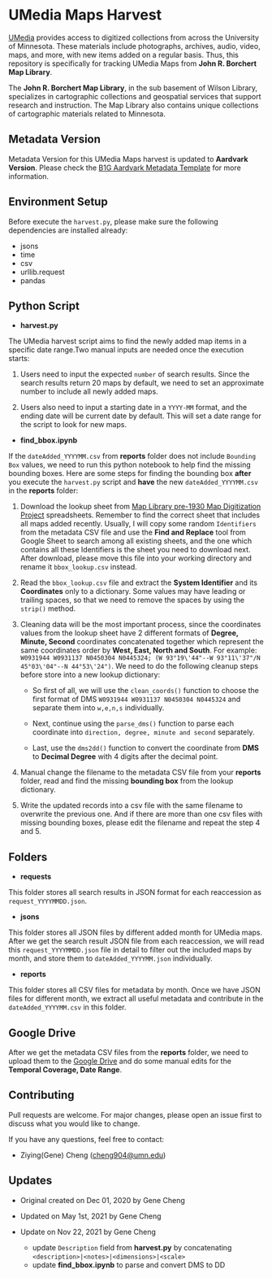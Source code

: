 # UMedia Maps Harvest
[UMedia](https://umedia.lib.umn.edu) provides access to digitized collections from across the University of Minnesota. These materials include photographs, archives, audio, video, maps, and more, with new items added on a regular basis. Thus, this repository is specifically for tracking UMedia Maps from **John R. Borchert Map Library**. 

The **John R. Borchert Map Library**, in the sub basement of Wilson Library, specializes in cartographic collections and geospatial services that support research and instruction. The Map Library also contains unique collections of cartographic materials related to Minnesota.

## Metadata Version
Metadata Version for this UMedia Maps harvest is updated to **Aardvark Version**. Please check the [B1G Aardvark Metadata Template](https://docs.google.com/spreadsheets/d/1g7TFqjYQ2KEShhocI0stINnI1cYDoMpoFgD8yWA6tbM/edit?pli=1#gid=1901875040) for more information.

## Environment Setup

Before execute the `harvest.py`, please make sure the following dependencies are installed already:
- jsons
- time
- csv
- urllib.request
- pandas
<!-- - [iso639-lang](https://pypi.org/project/iso639-lang/) -->

## Python Script
- **harvest.py**

The UMedia harvest script aims to find the newly added map items in a specific date range.Two manual inputs are needed once the execution starts:
1. Users need to input the expected `number` of search results. Since the search results return 20 maps by default, we need to set an approximate number to include all newly added maps.

2. Users also need to input a starting date in a `YYYY-MM` format, and the ending date will be current date by default. This will set a date range for the script to look for new maps.

- **find_bbox.ipynb**

If the `dateAdded_YYYYMM.csv` from **reports** folder does not include `Bounding Box` values, we need to run this python notebook to help find the missing bounding boxes. Here are some steps for finding the bounding box **after** you execute the `harvest.py` script and **have** the new `dateAdded_YYYYMM.csv` in the **reports** folder:

1. Download the lookup sheet from [Map Library pre-1930 Map Digitization Project](https://docs.google.com/spreadsheets/d/1A2MxmWxQ31_aDpxYQ5WSS9WcuoGdLGa9MOJWF-M7q6U/edit#gid=0) spreadsheets. Remember to find the correct sheet that includes all maps added recently. Usually, I will copy some random `Identifiers` from the metadata CSV file and use the **Find and Replace** tool from Google Sheet to search among all existing sheets, and the one which contains all these Identifiers is the sheet you need to download next. After download, please move this file into your working directory and rename it `bbox_lookup.csv` instead. 

2. Read the `bbox_lookup.csv` file and extract the **System Identifier** and its **Coordinates** only to a dictionary. Some values may have leading or trailing spaces, so that we need to remove the spaces by using the `strip()` method. 

3. Cleaning data will be the most important process, since the coordinates values from the lookup sheet have 2 different formats of **Degree, Minute, Second** coordinates concatenated together which represent the same coordinates order by **West, East, North and South**. For example: `W0931944 W0931137 N0450304 N0445324; (W 93°19\'44"--W 93°11\'37"/N 45°03\'04"--N 44°53\'24")`. We need to do the following cleanup steps before store into a new lookup dictionary:
    - So first of all, we will use the `clean_coords()` function to choose the first format of DMS `W0931944 W0931137 N0450304 N0445324` and separate them into `w,e,n,s` individually. 

    - Next, continue using the `parse_dms()` function to parse each coordinate into `direction, degree, minute and second` separately.

    - Last, use the `dms2dd()` function to convert the coordinate from **DMS** to **Decimal Degree** with 4 digits after the decimal point.

4. Manual change the filename to the metadata CSV file from your **reports** folder, read and find the missing **bounding box** from the lookup dictionary.

5. Write the updated records into a csv file with the same filename to overwrite the previous one. And if there are more than one csv files with missing bounding boxes, please edit the filename and repeat the step 4 and 5.




## Folders
- **requests**

This folder stores all search results in JSON format for each reaccession as `request_YYYYMMDD.json`. 

- **jsons**

This folder stores all JSON files by different added month for UMedia maps. After we get the search result JSON file from each reaccession, we will read this `request_YYYYMMDD.json` file in detail to filter out the included maps by month, and store them to `dateAdded_YYYYMM.json` individually.

- **reports**

This folder stores all CSV files for metadata by month. Once we have JSON files for different month, we extract all useful metadata and contribute in the `dateAdded_YYYYMM.csv` in this folder.


## Google Drive
After we get the metadata CSV files from the **reports** folder, we need to upload them to the [Google Drive](https://drive.google.com/drive/u/0/folders/17ZvpFbTBPh7shYTx4m_hnP8AekqGj0wD) and do some manual edits for the **Temporal Coverage, Date Range**.


## Contributing
Pull requests are welcome. For major changes, please open an issue first to discuss what you would like to change.

If you have any questions, feel free to contact:
- Ziying(Gene) Cheng (cheng904@umn.edu)

## Updates
- Original created on Dec 01, 2020 by Gene Cheng

- Updated on May 1st, 2021 by Gene Cheng

- Update on Nov 22, 2021 by Gene Cheng
    - update `Description` field from **harvest.py** by concatenating `<description>|<notes>|<dimensions>|<scale>`
    - update **find_bbox.ipynb** to parse and convert DMS to DD
    <!-- - Use [iso639-lang](https://pypi.org/project/iso639-lang/) library for ISO 639 standard to generate `Language` value to  **ISO 639-2 Code** -->

